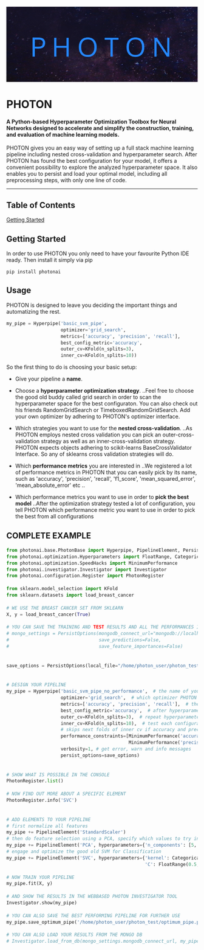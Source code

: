 ![PHOTON LOGO](PhotonLogo.jpg "PHOTON Logo")

# PHOTON
#### A **P**ython-based **H**yperparameter **O**ptimization **To**olbox for **N**eural Networks designed to accelerate and simplify the construction, training, and evaluation of machine learning models.

PHOTON gives you an easy way of setting up a full stack machine learning pipeline including
nested cross-validation and hyperparameter search. After PHOTON has found the best configuration
for your model, it offers a convenient possibility to explore the analyzed hyperparameter space.
It also enables you to persist and load your optimal model, including all preprocessing steps,
with only one line of code.


---

## Table of Contents
[Getting Started](#markdown-header-getting-started)


## Getting Started
In order to use PHOTON you only need to have your favourite Python IDE ready.
Then install it simply via pip
```
pip install photonai
```

## Usage

PHOTON is designed to leave you deciding the important things and automatizing the rest.

```python
my_pipe = Hyperpipe('basic_svm_pipe',
                    optimizer='grid_search',
                    metrics=['accuracy', 'precision', 'recall'],
                    best_config_metric='accuracy',
                    outer_cv=KFold(n_splits=3),
                    inner_cv=KFold(n_splits=10))
```

So the first thing to do is choosing your basic setup:


- Give your pipeline a **name**.

- Choose a **hyperparameter optimization strategy**.
 ..Feel free to choose the good old buddy called grid search in order to scan
  the hyperparameter space for the best configuraton. You can also check out his friends
   RandomGridSearch or TimeboxedRandomGridSearch. Add your own optimizer
   by adhering to PHOTON's optimizer interface.

- Which strategies you want to use for the **nested cross-validation**.
  ..As PHOTON employs nested cross validation you can pick an outer-cross-validation strategy as
  well as an inner-cross-validation strategy. PHOTON expects objects adhering to scikit-learns
  BaseCrossValidator Interface. So any of sklearns cross validation strategies will do.

- Which **performance metrics** you are interested in
  ..We registered a lot of performance metrics in PHOTON that you can easily
  pick by its name, such as 'accuracy', 'precision', 'recall', 'f1_score',
  'mean_squared_error', 'mean_absolute_error' etc ..


- Which performance metrics you want to use in order to **pick the best model**
  ..After the optimization strategy tested a lot of configuration, you tell PHOTON
  which performance metric you want to use in order to pick the best from all
  configurations






## COMPLETE EXAMPLE

```python
from photonai.base.PhotonBase import Hyperpipe, PipelineElement, PersistOptions
from photonai.optimization.Hyperparameters import FloatRange, Categorical
from photonai.optimization.SpeedHacks import MinimumPerformance
from photonai.investigator.Investigator import Investigator
from photonai.configuration.Register import PhotonRegister

from sklearn.model_selection import KFold
from sklearn.datasets import load_breast_cancer

# WE USE THE BREAST CANCER SET FROM SKLEARN
X, y = load_breast_cancer(True)

# YOU CAN SAVE THE TRAINING AND TEST RESULTS AND ALL THE PERFORMANCES IN THE MONGODB
# mongo_settings = PersistOptions(mongodb_connect_url="mongodb://localhost:27017/photon_db",
#                                 save_predictions=False,
#                                 save_feature_importances=False)


save_options = PersistOptions(local_file="/home/photon_user/photon_test/test_item.p")


# DESIGN YOUR PIPELINE
my_pipe = Hyperpipe('basic_svm_pipe_no_performance',  # the name of your pipeline
                    optimizer='grid_search',  # which optimizer PHOTON shall use
                    metrics=['accuracy', 'precision', 'recall'],  # the performance metrics of your interest
                    best_config_metric='accuracy',  # after hyperparameter search, the metric declares the winner config
                    outer_cv=KFold(n_splits=3),  # repeat hyperparameter search three times
                    inner_cv=KFold(n_splits=10),  # test each configuration ten times respectively
                    # skips next folds of inner cv if accuracy and precision in first fold are below 0.96.
                    performance_constraints=[MinimumPerformance('accuracy', 0.96),
                                             MinimumPerformance('precision', 0.96)],
                    verbosity=1, # get error, warn and info messages
                    persist_options=save_options)


# SHOW WHAT IS POSSIBLE IN THE CONSOLE
PhotonRegister.list()

# NOW FIND OUT MORE ABOUT A SPECIFIC ELEMENT
PhotonRegister.info('SVC')


# ADD ELEMENTS TO YOUR PIPELINE
# first normalize all features
my_pipe += PipelineElement('StandardScaler')
# then do feature selection using a PCA, specify which values to try in the hyperparameter search
my_pipe += PipelineElement('PCA', hyperparameters={'n_components': [5, 10, None]}, test_disabled=True)
# engage and optimize the good old SVM for Classification
my_pipe += PipelineElement('SVC', hyperparameters={'kernel': Categorical(['rbf', 'linear']),
                                                   'C': FloatRange(0.5, 2, "linspace", num=5)})

# NOW TRAIN YOUR PIPELINE
my_pipe.fit(X, y)

# AND SHOW THE RESULTS IN THE WEBBASED PHOTON INVESTIGATOR TOOL
Investigator.show(my_pipe)

# YOU CAN ALSO SAVE THE BEST PERFORMING PIPELINE FOR FURTHER USE
my_pipe.save_optimum_pipe('/home/photon_user/photon_test/optimum_pipe.photon')

# YOU CAN ALSO LOAD YOUR RESULTS FROM THE MONGO DB
# Investigator.load_from_db(mongo_settings.mongodb_connect_url, my_pipe.name)
```